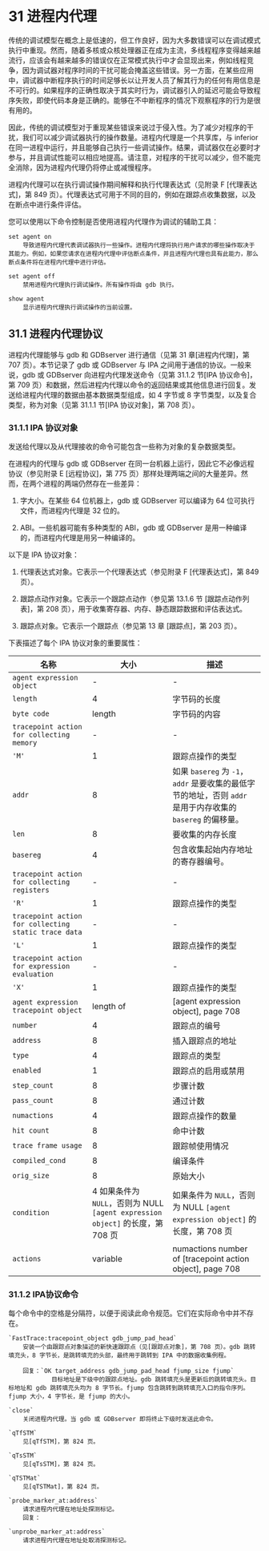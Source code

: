 # 31 进程内代理

传统的调试模型在概念上是低速的，但工作良好，因为大多数错误可以在调试模式执行中重现。然而，随着多核或众核处理器正在成为主流，多线程程序变得越来越流行，应该会有越来越多的错误仅在正常模式执行中才会显现出来，例如线程竞争，因为调试器对程序时间的干扰可能会掩盖这些错误。另一方面，在某些应用中，调试器中断程序执行的时间足够长以让开发人员了解其行为的任何有用信息是不可行的。如果程序的正确性取决于其实时行为，调试器引入的延迟可能会导致程序失败，即使代码本身是正确的。能够在不中断程序的情况下观察程序的行为是很有用的。

因此，传统的调试模型对于重现某些错误来说过于侵入性。为了减少对程序的干扰，我们可以减少调试器执行的操作数量。进程内代理是一个共享库，与 inferior 在同一进程中运行，并且能够自己执行一些调试操作。结果，调试器仅在必要时才参与，并且调试性能可以相应地提高。请注意，对程序的干扰可以减少，但不能完全消除，因为进程内代理仍将停止或减慢程序。

进程内代理可以在执行调试操作期间解释和执行代理表达式（见附录 F [代理表达式]，第 849 页）。代理表达式可用于不同的目的，例如在跟踪点收集数据，以及在断点中进行条件评估。

您可以使用以下命令控制是否使用进程内代理作为调试的辅助工具：

```
set agent on
	导致进程内代理代表调试器执行一些操作。进程内代理将执行用户请求的哪些操作取决于其能力。例如，如果您请求在进程内代理中评估断点条件，并且进程内代理也具有此能力，那么断点条件将在进程内代理中进行评估。

set agent off
	禁用进程内代理执行调试操作。所有操作将由 gdb 执行。

show agent
	显示进程内代理执行调试操作的当前设置。
```

## 31.1 进程内代理协议

进程内代理能够与 gdb 和 GDBserver 进行通信（见第 31 章[进程内代理]，第 707 页）。本节记录了 gdb 或 GDBserver 与 IPA 之间用于通信的协议。一般来说，gdb 或 GDBserver 向进程内代理发送命令（见第 31.1.2 节[IPA 协议命令]，第 709 页）和数据，然后进程内代理以命令的返回结果或其他信息进行回复。发送给进程内代理的数据由基本数据类型组成，如 4 字节或 8 字节类型，以及复合类型，称为对象（见第 31.1.1 节[IPA 协议对象]，第 708 页）。

### 31.1.1 IPA 协议对象

发送给代理以及从代理接收的命令可能包含一些称为对象的复杂数据类型。

在进程内的代理与 gdb 或 GDBserver 在同一台机器上运行，因此它不必像远程协议（参见附录 E [远程协议]，第 775 页）那样处理两端之间的大量差异。然而，在两个进程的两端仍然存在一些差异：

1. 字大小。在某些 64 位机器上，gdb 或 GDBserver 可以编译为 64 位可执行文件，而进程内代理是 32 位的。

2. ABI。一些机器可能有多种类型的 ABI，gdb 或 GDBserver 是用一种编译的，而进程内代理是用另一种编译的。

以下是 IPA 协议对象：

1. 代理表达式对象。它表示一个代理表达式（参见附录 F [代理表达式]，第 849 页）。

2. 跟踪点动作对象。它表示一个跟踪点动作（参见第 13.1.6 节 [跟踪点动作列表]，第 208 页），用于收集寄存器、内存、静态跟踪数据和评估表达式。

3. 跟踪点对象。它表示一个跟踪点（参见第 13 章 [跟踪点]，第 203 页）。

下表描述了每个 IPA 协议对象的重要属性：

| 名称 | 大小 | 描述 |
| ---- | ---- | ---- |
| `agent expression object` | - | - |
| `length` | 4 | 字节码的长度 |
| `byte code` | length | 字节码的内容 |
| `tracepoint action for collecting memory` | - | - |
| `'M'` | 1 | 跟踪点操作的类型 |
| `addr` | 8 | 如果 `basereg` 为 `-1`，`addr` 是要收集的最低字节的地址，否则 `addr` 是用于内存收集的 `basereg` 的偏移量。 |
| `len` | 8 | 要收集的内存长度 |
| `basereg` | 4 | 包含收集起始内存地址的寄存器编号。 |
| `tracepoint action for collecting registers` | - | - |
| `'R'` | 1 | 跟踪点操作的类型 |
| `tracepoint action for collecting static trace data` | - | - |
| `'L'` | 1 | 跟踪点操作的类型 |
| `tracepoint action for expression evaluation` | - | - |
| `'X'` | 1 | 跟踪点操作的类型 |
| `agent expression tracepoint object` | length of | [agent expression object], page 708 |
| `number` | 4 | 跟踪点的编号 |
| `address` | 8 | 插入跟踪点的地址 |
| `type` | 4 | 跟踪点的类型 |
| `enabled` | 1 | 跟踪点的启用或禁用 |
| `step_count` | 8 | 步骤计数 |
| `pass_count` | 8 | 通过计数 |
| `numactions` | 4 | 跟踪点操作的数量 |
| `hit count` | 8 | 命中计数 |
| `trace frame usage` | 8 | 跟踪帧使用情况 |
| `compiled_cond` | 8 | 编译条件 |
| `orig_size` | 8 | 原始大小 |
| `condition` | 4 如果条件为 `NULL`，否则为 NULL `[agent expression object]` 的长度，第 708 页  | 如果条件为 `NULL`，否则为 NULL `[agent expression object]` 的长度，第 708 页 |
| `actions` | variable  | numactions number of [tracepoint action object], page 708 |

### 31.1.2 IPA协议命令

每个命令中的空格是分隔符，以便于阅读此命令规范。它们在实际命令中并不存在。

```
`FastTrace:tracepoint_object gdb_jump_pad_head`
	安装一个由跟踪点对象描述的新快速跟踪点（见[跟踪点对象]，第 708 页）。gdb 跳转填充头，8 字节长，是跳转填充的头部，最终用于跳转到 IPA 中的数据收集例程。
	
	回复：`OK target_address gdb_jump_pad_head fjump_size fjump`
			目标地址是下级中的跟踪点地址。gdb 跳转填充头是更新后的跳转填充头。目标地址和 gdb 跳转填充头均为 8 字节长。fjump 包含跳转到跳转填充入口的指令序列。fjump 大小，4 字节长，是 fjump 的大小。

`close`
	关闭进程内代理。当 gdb 或 GDBserver 即将终止下级时发送此命令。

`qTfSTM`
	见[qTfSTM]，第 824 页。

`qTsSTM`
	见[qTsSTM]，第 824 页。

`qTSTMat`
	见[qTSTMat]，第 824 页。

`probe_marker_at:address`
	请求进程内代理在地址处探测标记。
	回复：

`unprobe_marker_at:address`
	请求进程内代理在地址处取消探测标记。	
```